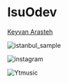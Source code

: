 # IsuOdev
[Keyvan Arasteh](https://github.com/keyvanarasteh)



![istanbul_sample](https://cdn.discordapp.com/attachments/1171774855163674674/1178306214552150076/istanbull.PNG?ex=6575aa2d&is=6563352d&hm=696a5fd78f72a3818fb4ffc854db29dfb25c292d7ecfe9e4c0d68c3d055e9152&)


![instagram](https://cdn.discordapp.com/attachments/1171774855163674674/1178300466073960468/instagram.PNG?ex=6575a4d2&is=65632fd2&hm=89ce696f045dbb265d54cd9f1d9501bcaeb1e647bb7750a9116d6c473543aa87&)


![Ytmusic](https://cdn.discordapp.com/attachments/1171774855163674674/1178300466711515166/ytmusic.PNG?ex=6575a4d3&is=65632fd3&hm=13eaa351cfef09a1fe9bf1e3521d0e7bd9c19ca814a08c23247b35d55213e762&)